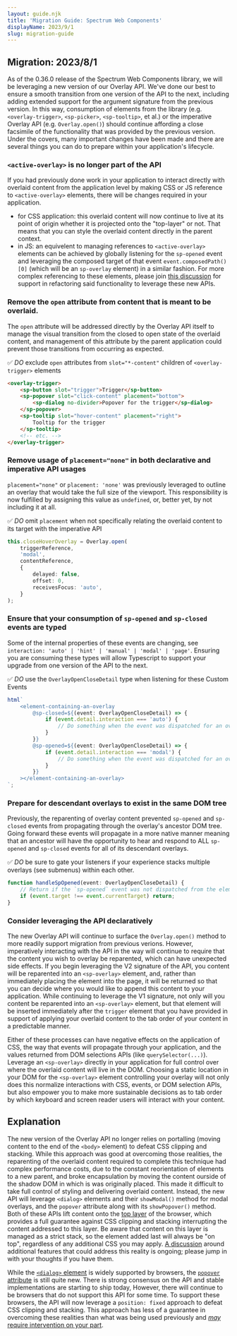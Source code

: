 ```yaml
---
layout: guide.njk
title: 'Migration Guide: Spectrum Web Components'
displayName: 2023/9/1
slug: migration-guide
---
```


## Migration: 2023/8/1

As of the 0.36.0 release of the Spectrum Web Components library, we will be leveraging a new version of our Overlay API. We've done our best to ensure a smooth transition from one version of the API to the next, including adding extended support for the argument signature from the previous version. In this way, consumption of elements from the library (e.g. `<overlay-trigger>`, `<sp-picker>`, `<sp-tooltip>`, et al.) or the imperative Overlay API (e.g. `Overlay.open()`) should continue affording a close facsimile of the functionality that was provided by the previous version. Under the covers, many important changes have been made and there are several things you can do to prepare within your application's lifecycle.

### `<active-overlay>` is no longer part of the API

If you had previously done work in your application to interact directly with overlaid content from the application level by making CSS or JS reference to `<active-overlay>` elements, there will be changes required in your application.

-   for CSS application: this overlaid content will now continue to live at its point of origin whether it is projected onto the "top-layer" or not. That means that you can style the overlaid content directly in the parent context.
-   in JS: an equivelent to managing references to `<active-overlay>` elements can be achieved by globally listening for the `sp-opened` event and leveraging the composed target of that event `event.composedPath()[0]` (which will be an `sp-overlay` element) in a similar fashion. For more complex referencing to these elements, please join [this discussion](https://github.com/adobe/spectrum-web-components/discussions/2764) for support in refactoring said functionality to leverage these new APIs.

### Remove the `open` attribute from content that is meant to be overlaid.

The `open` attribute will be addressed directly by the Overlay API itself to manage the visual transition from the closed to open state of the overlaid content, and management of this attribute by the parent application could prevent those transitions from occurring as expected.

✅ _DO_ exclude `open` attributes from `slot="*-content"` children of `<overlay-trigger>` elements

```html
<overlay-trigger>
    <sp-button slot="trigger">Trigger</sp-button>
    <sp-popover slot="click-content" placement="bottom">
        <sp-dialog no-divider>Popover for the trigger</sp-dialog>
    </sp-popover>
    <sp-tooltip slot="hover-content" placement="right">
        Tooltip for the trigger
    </sp-tooltip>
    <!-- etc. -->
</overlay-trigger>
```

### Remove usage of `placement="none"` in both declarative and imperative API usages

`placement="none"` or `placement: 'none'` was previously leveraged to outline an overlay that would take the full size of the viewport. This responsibility is now fulfilled by assigning this value as `undefined`, or, better yet, by not including it at all.

✅ _DO_ omit `placement` when not specifically relating the overlaid content to its target with the imperative API

```ts
this.closeHoverOverlay = Overlay.open(
    triggerReference,
    'modal',
    contentReference,
    {
        delayed: false,
        offset: 0,
        receivesFocus: 'auto',
    }
);
```

### Ensure that your consumption of `sp-opened` and `sp-closed` events are typed

Some of the internal properties of these events are changing, see `interaction: 'auto' | 'hint' | 'manual' | 'modal' | 'page'`. Ensuring you are consuming these types will allow Typescript to support your upgrade from one version of the API to the next.

✅ _DO_ use the `OverlayOpenCloseDetail` type when listening for these Custom Events

```ts
html`
    <element-containing-an-overlay
        @sp-closed=${(event: OverlayOpenCloseDetail) => {
            if (event.detail.interaction === 'auto') {
                // Do something when the event was dispatched for an overlay with type "auto".
            }
        }}
        @sp-opened=${(event: OverlayOpenCloseDetail) => {
            if (event.detail.interaction === 'modal') {
                // Do something when the event was dispatched for an overlay with type "modal".
            }
        }}
    ></element-containing-an-overlay>
`;
```

### Prepare for descendant overlays to exist in the same DOM tree

Previously, the reparenting of overlay content prevented `sp-opened` and `sp-closed` events from propagating through the overlay's ancestor DOM tree. Going forward these events will propagate in a more native manner meaning that an ancestor will have the opportunity to hear and respond to ALL `sp-opened` and `sp-closed` events for all of its descendant overlays.

✅ _DO_ be sure to gate your listeners if your experience stacks multiple overlays (see submenus) within each other.

```ts
function handleSpOpened(event: OverlayOpenCloseDetail) {
    // Return if the `sp-opened` event was not dispatched from the element to which this listener is attached.
    if (event.target !== event.currentTarget) return;
}
```

<script type="module">
    import '@spectrum-web-components/dialog/sp-dialog.js';
    import '@spectrum-web-components/overlay/overlay-trigger.js';
    import '@spectrum-web-components/popover/sp-popover.js';
    import '@spectrum-web-components/tooltip/sp-tooltip.js';
</script>

### Consider leveraging the API declaratively

The new Overlay API will continue to surface the `Overlay.open()` method to more readily support migration from previous verions. However, imperatively interacting with the API in the way will continue to require that the content you wish to overlay be reparented, which can have unexpected side effects. If you begin leveraging the V2 signature of the API, you content will be reparented into an `<sp-overlay>` element, and, rather than immediately placing the element into the page, it will be returned so that you can decide where you would like to append this content to your application. While continuing to leverage the V1 signature, not only will you content be reparented into an `<sp-overlay>` element, but that element will be inserted immediately after the `trigger` element that you have provided in support of applying your overlaid content to the tab order of your content in a predictable manner.

Either of these processes can have negative effects on the application of CSS, the way that events will propagate through your application, and the values returned from DOM selections APIs (like `querySelector(...)`). Leverage an `<sp-overlay>` directly in your application for full control over where the overlaid content will live in the DOM. Choosing a static location in your DOM for the `<sp-overlay>` element controlling your overlay will not only does this normalize interactions with CSS, events, or DOM selection APIs, but also empower you to make more sustainable decisions as to tab order by which keyboard and screen reader users will interact with your content.

## Explanation

The new version of the Overlay API no longer relies on portalling (moving content to the end of the `<body>` element) to defeat CSS clipping and stacking. While this approach was good at overcoming those realities, the reparenting of the overlaid content required to complete this technique had complex performance costs, due to the constant reorientation of elements to a new parent, and broke encapsulation by moving the content ourside of the shadow DOM in which is was originally placed. This made it difficult to take full control of styling and delivering overlaid content. Instead, the new API will leverage `<dialog>` elements and their `showModal()` method for modal overlays, and the `popover` attribute along with its `showPopover()` method. Both of these APIs lift content onto the [top layer](https://developer.mozilla.org/en-US/docs/Glossary/Top_layer) of the browser, which provides a full guarantee against CSS clipping and stacking interrupting the content addressed to this layer. Be aware that content on this layer is managed as a strict stack, so the element added last will always be "on top", regardless of any additional CSS you may apply. [A discussion](https://github.com/adobe/spectrum-web-components/discussions/2764#discussioncomment-5327797) around additional features that could address this reality is ongoing; please jump in with your thoughts if you have them.

While the [`<dialog>` element](https://developer.mozilla.org/en-US/docs/Web/HTML/Element/dialog) is widely supported by browsers, the [`popover` attribute](https://developer.mozilla.org/en-US/docs/Web/HTML/Global_attributes/popover) is still quite new. There is strong consensus on the API and stable implementations are starting to ship today, However, there will continue to be browsers that do not support this API for some time. To support these browsers, the API will now leverage a `position: fixed` approach to defeat CSS clipping and stacking. This approach has less of a guarantee in overcoming these realities than what was being used previously and [_may_ require intervention on your part](../../components/overlay#fallback-support).
